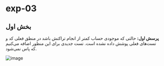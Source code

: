 # exp-03
## بخش اول

**پرسش اول:** حالتی که موجودی حساب کمتر از انجام تراکنش باشد در منطق فعلی کد و تست‌های فعلی پوشش داده نشده است. تست جدیدی برای این منظور اضافه می‌کنیم که پاس نمی‌شود.


  ![image](https://github.com/user-attachments/assets/8c5fc4aa-7c33-4cfc-810e-e7ec90c63738)
